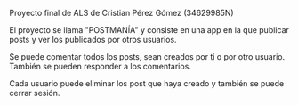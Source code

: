 Proyecto final de ALS de Cristian Pérez Gómez (34629985N)

El proyecto se llama "POSTMANÍA" y consiste en una app en la que publicar posts y ver los publicados por otros usuarios.

Se puede comentar todos los posts, sean creados por ti o por otro usuario. También se pueden responder a los comentarios.

Cada usuario puede eliminar los post que haya creado y también se puede cerrar sesión.
